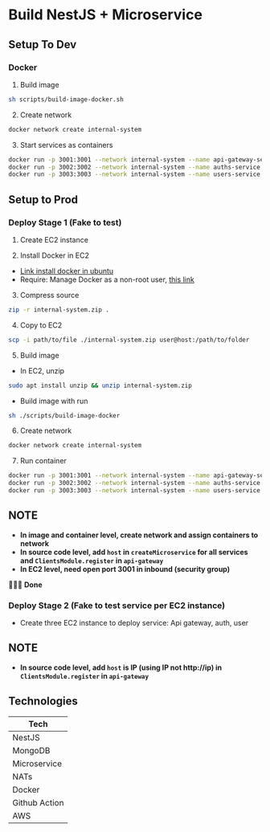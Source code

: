# Build NestJS + Microservice

## Setup To Dev

### Docker

1. Build image

```sh
sh scripts/build-image-docker.sh
```

2. Create network

```sh
docker network create internal-system
```

3. Start services as containers

```sh
docker run -p 3001:3001 --network internal-system --name api-gateway-service api-gateway-service
docker run -p 3002:3002 --network internal-system --name auths-service auths-service
docker run -p 3003:3003 --network internal-system --name users-service users-service
```

## Setup to Prod

### Deploy Stage 1 (Fake to test)

1. Create EC2 instance

2. Install Docker in EC2

- [Link install docker in ubuntu](https://docs.docker.com/engine/install/ubuntu/)
- Require: Manage Docker as a non-root user, [this link](https://docs.docker.com/engine/install/linux-postinstall/)

3. Compress source

```sh
zip -r internal-system.zip .
```

4. Copy to EC2

```sh
scp -i path/to/file ./internal-system.zip user@host:/path/to/folder
```

5. Build image

- In EC2, unzip

```sh
sudo apt install unzip && unzip internal-system.zip
```

- Build image with run

```sh
sh ./scripts/build-image-docker
```

6. Create network

```sh
docker network create internal-system
```

7.  Run container

```sh
docker run -p 3001:3001 --network internal-system --name api-gateway-service api-gateway-service
docker run -p 3002:3002 --network internal-system --name auths-service auths-service
docker run -p 3003:3003 --network internal-system --name users-service users-service
```
## NOTE

- **In image and container level, create network and assign containers to network**
- **In source code level, add `host` in `createMicroservice` for all services and `ClientsModule.register` in `api-gateway`**
- **In EC2 level, need open port 3001 in inbound (security group)**

🎉🎉🎉 **Done**

### Deploy Stage 2 (Fake to test service per EC2 instance)

- Create three EC2 instance to deploy service: Api gateway, auth, user

## NOTE

- **In source code level, add `host` is IP (using IP not http://ip) in  `ClientsModule.register` in `api-gateway`**


## Technologies

| Tech          |
| ------------- |
| NestJS        |
| MongoDB       |
| Microservice  |
| NATs          |
| Docker        |
| Github Action |
| AWS           |
